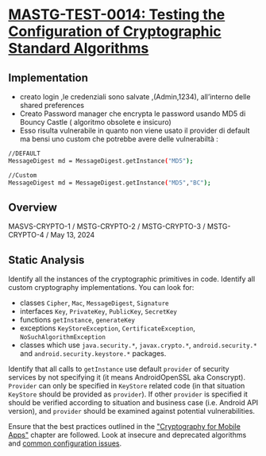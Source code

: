 # [MASTG-TEST-0014: Testing the Configuration of Cryptographic Standard Algorithms](https://mas.owasp.org/MASTG/tests/android/MASVS-CRYPTO/MASTG-TEST-0014)
## Implementation 
- creato login ,le credenziali sono salvate ,(Admin,1234), all’interno delle shared preferences
- Creato Password manager che encrypta le password usando MD5 di Bouncy Castle ( algoritmo obsolete e insicuro)
- Esso risulta vulnerabile in quanto non viene usato il provider di default ma bensi uno custom che potrebbe avere delle vulnerabiltà :

```bash
//DEFAULT
MessageDigest md = MessageDigest.getInstance("MD5");

//Custom
MessageDigest md = MessageDigest.getInstance("MD5","BC");

```
## Overview
MASVS-CRYPTO-1 / MSTG-CRYPTO-2 / MSTG-CRYPTO-3 / MSTG-CRYPTO-4 / May 13, 2024
## Static Analysis
Identify all the instances of the cryptographic primitives in code. Identify all custom cryptography implementations. You can look for:

- classes `Cipher`, `Mac`, `MessageDigest`, `Signature`
- interfaces `Key`, `PrivateKey`, `PublicKey`, `SecretKey`
- functions `getInstance`, `generateKey`
- exceptions `KeyStoreException`, `CertificateException`, `NoSuchAlgorithmException`
- classes which use `java.security.*`, `javax.crypto.*`, `android.security.*` and `android.security.keystore.*` packages.

Identify that all calls to `getInstance` use default `provider` of security services by not specifying it (it means AndroidOpenSSL aka Conscrypt). `Provider` can only be specified in `KeyStore` related code (in that situation `KeyStore` should be provided as `provider`). If other `provider` is specified it should be verified according to situation and business case (i.e. Android API version), and `provider` should be examined against potential vulnerabilities.

Ensure that the best practices outlined in the ["Cryptography for Mobile Apps"](https://github.com/google/android-emulator-container-scripts) chapter are followed. Look at insecure and deprecated algorithms and [common configuration issues](https://github.com/google/android-emulator-container-scripts).

